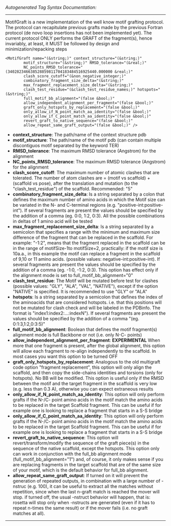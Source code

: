 _Autogenerated Tag Syntax Documentation:_

---
MotifGraft is a new implementation of the well know motif grafting protocol. The protocol can recapitulate previous grafts made by the previous Fortran protocol (de novo loop insertions has not been implemented yet). The current protocol ONLY performs the GRAFT of the fragment(s), hence invariably, at least, it MUST be followed by design and minimization/repacking steps

```
<MotifGraft name="(&string;)" context_structure="(&string;)"
        motif_structure="(&string;)" RMSD_tolerance="(&real;)"
        NC_points_RMSD_tolerance="(340282346638528859811704183484516925440.000000 &real;)"
        clash_score_cutoff="(&non_negative_integer;)"
        combinatory_fragment_size_delta="(&string;)"
        max_fragment_replacement_size_delta="(&string;)"
        clash_test_residue="(&clash_test_residue_names;)" hotspots="(&string;)"
        full_motif_bb_alignment="(false &bool;)"
        allow_independent_alignment_per_fragment="(false &bool;)"
        graft_only_hotspots_by_replacement="(false &bool;)"
        only_allow_if_N_point_match_aa_identity="(false &bool;)"
        only_allow_if_C_point_match_aa_identity="(false &bool;)"
        revert_graft_to_native_sequence="(false &bool;)"
        allow_repeat_same_graft_output="(false &bool;)" />
```

-   **context_structure**: The path/name of the context structure pdb
-   **motif_structure**: The path/name of the motif pdb (can contain multiple discontiguos motif separated by the keyword TER)
-   **RMSD_tolerance**: The maximum RMSD tolerance (Angstrom) for the alignment
-   **NC_points_RMSD_tolerance**: The maximum RMSD tolerance (Angstrom) for the alignment
-   **clash_score_cutoff**: The maximum number of atomic clashes that are tolerated. The number of atom clashes are = (motif vs scaffold) + (scaffold vs pose), after the translation and mutation (to the "clash_test_residue") of the scaffold. Recommended: "5"
-   **combinatory_fragment_size_delta**: Is a string separated by a colon that defines the maximum number of amino acids in which the Motif size can be variated in the N- and C-terminal regions (e.g. "positive-int:positive-int"). If several fragments are present the values should be specified by the addition of a comma (eg. 0:0, 1:2, 0:3). All the possible combinations in deltas of 1 amino acid will be tested
-   **max_fragment_replacement_size_delta**: Is a string separated by a semicolon that specifies a range with the minimum and maximum size difference of the fragment that can be replaced in the scaffold. For example: "-1:2", means that the fragment replaced in the scaffold can be in the range of motifSize-1to motifSize+2, practically: if the motif size is 10a.a., in this example the motif can replace a fragment in the scaffold of 9,10 or 11 amino acids. (possible values: negative-int:positive-int). If several fragments are present the values should be specified by the addition of a comma (eg. -1:0, -1:2, 0:3). This option has effect only if the alignment mode is set to full_motif_bb_alignment="0"
-   **clash_test_residue**: The Motif will be mutated before test for clashes (possible values: "GLY", "ALA", "VAL", "NATIVE"), except if the option "NATIVE" is specified. It is recommended to use "GLY" or "ALA"
-   **hotspots**: Is a string separated by a semicolon that defines the index of the aminoacids that are considered hotspots. i.e. that this positions will not be mutated for clash check and will be labeled in the PDBinfo. The format is "index1:index2:...:indexN"). If several fragments are present the values should be specified by the addition of a comma "(eg. 0:1:3,1:2,0:3:5)"
-   **full_motif_bb_alignment**: Boolean that defines the motif fragment(s) alignment mode is full Backbone or not (i.e. only N-C- points)
-   **allow_independent_alignment_per_fragment**: **EXPERIMENTAL** When more that one fragment is present, after the global alignment, this option will allow each fragment to re-align independently to the scaffold. In most cases you want this option to be turned OFF
-   **graft_only_hotspots_by_replacement**: Analogous to the old multigraft code option "fragment replacement", this option will only align the scaffold, and then copy the side-chains identities and torsions (only for hotspots). No BB will be modified. This option is useful only if the RMSD between the motif and the target fragment in the scaffold is very low (e.g. less than 0.3 A), otherwise you can expect extraneous results
-   **only_allow_if_N_point_match_aa_identity**: This option will only perform grafts if the N-/C- point amino acids in the motif match the amino acids to be replaced in the target Scaffold fragment. This can be useful if for example one is looking to replace a fragment that starts in a S-S bridge
-   **only_allow_if_C_point_match_aa_identity**: This option will only perform grafts if the N-/C- point amino acids in the motif match the amino acids to be replaced in the target Scaffold fragment. This can be useful if for example one is looking to replace a fragment that starts in a S-S bridge
-   **revert_graft_to_native_sequence**: This option will revert/transform/modify the sequence of the graft piece(s) in the sequence of the native scaffold, except the hotspots. This option only can work in conjunction with the full_bb alignment mode (full_motif_bb_alignment="1") and, of course, it only makes sense if you are replacing fragments in the target scaffold that are of the same size of your motif, which is the default behavior for full_bb alignment.
-   **allow_repeat_same_graft_output**: If turned on it will prevent the generation of repeated outputs, in combination with a large number of -nstruc (e.g. 100), it can be useful to extract all the matches without repetition, since when the last n-graft match is reached the mover will stop. if turned off, the usual -nstruct behavior will happen, that is: rosetta will stop only when -nstructs are generated (even if it has to repeat n-times the same result) or if the mover fails (i.e. no graft matches at all).

---
